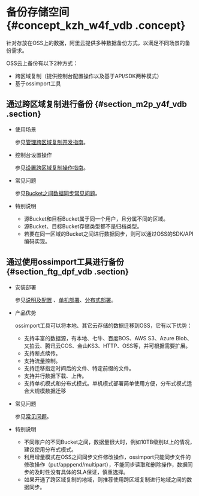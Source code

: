 # 备份存储空间 {#concept_kzh_w4f_vdb .concept}

针对存放在OSS上的数据，阿里云提供多种数据备份方式，以满足不同场景的备份需求。

OSS云上备份有以下2种方式：

-   跨区域复制（提供控制台配置操作以及基于API/SDK两种模式）
-   基于ossimport工具

## 通过跨区域复制进行备份 {#section_m2p_y4f_vdb .section}

-   使用场景

    参见[管理跨区域复制开发指南](../../../../intl.zh-CN/开发指南/数据容灾/管理跨区域复制.md#)。

-   控制台设置操作

    参见[设置跨区域复制操作指南](../../../../intl.zh-CN/控制台用户指南/管理存储空间/设置跨区域复制.md#)。

-   常见问题

    参见[Bucket之间数据同步常见问题](https://www.alibabacloud.com/help/faq-detail/62987.htm)。

-   特别说明
    -   源Bucket和目标Bucket属于同一个用户，且分属不同的区域。
    -   源Bucket、目标Bucket存储类型都不是归档类型。
    -   若要在同一区域的Bucket之间进行数据同步，则可以通过OSS的SDK/API编码实现。

## 通过使用ossimport工具进行备份 {#section_ftg_dpf_vdb .section}

-   安装部署

    参见[说明及配置](../../../../intl.zh-CN/常用工具/数据迁移工具ossimport/说明及配置.md#) 、[单机部署](../../../../intl.zh-CN/常用工具/数据迁移工具ossimport/单机部署.md#)、[分布式部署](../../../../intl.zh-CN/常用工具/数据迁移工具ossimport/分布式部署.md#)。

-   产品优势

    ossimport工具可以将本地、其它云存储的数据迁移到OSS，它有以下优势：

    -   支持丰富的数据源，有本地、七牛、百度BOS、AWS S3、Azure Blob、又拍云、腾讯云COS、金山KS3、HTTP、OSS等，并可根据需要扩展。
    -   支持断点续传。
    -   支持流量控制。
    -   支持迁移指定时间后的文件、特定前缀的文件。
    -   支持并行数据下载、上传。
    -   支持单机模式和分布式模式。单机模式部署简单使用方便，分布式模式适合大规模数据迁移
-   常见问题

    参见[常见问题](../../../../intl.zh-CN/常用工具/数据迁移工具ossimport/常见问题.md#)。

-   特别说明
    -   不同账户的不同Bucket之间，数据量很大时，例如10TB级别以上的情况，建议使用分布式模式。
    -   利用增量模式在OSS之间同步文件修改操作，ossimport只能同步文件的修改操作（put/apppend/multipart），不能同步读取和删除操作，数据同步的及时性没有具体的SLA保证，慎重选择。
    -   如果开通了跨区域复制的地域，则推荐使用跨区域复制进行地域之间的数据同步。

